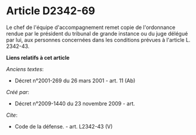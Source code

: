 # Article D2342-69

Le chef de l'équipe d'accompagnement remet copie de l'ordonnance rendue par le président du tribunal de grande instance ou du
juge délégué par lui, aux personnes concernées dans les conditions prévues à l'article L. 2342-43.

**Liens relatifs à cet article**

_Anciens textes_:

  - Décret n°2001-269 du 26 mars 2001 - art. 11 (Ab)

_Créé par_:

  - Décret n°2009-1440 du 23 novembre 2009 - art.

_Cite_:

  - Code de la défense. - art. L2342-43 (V)
